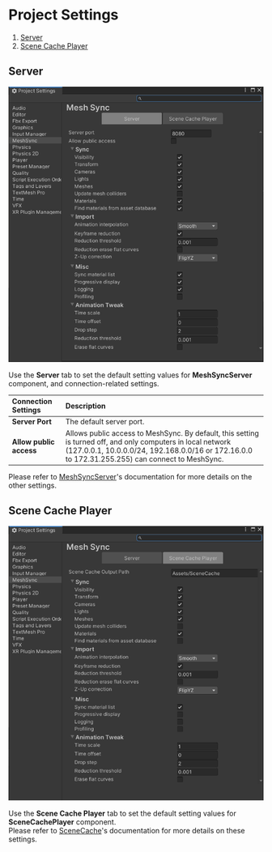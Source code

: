 # Project Settings

1. [Server](#server)
1. [Scene Cache Player](#scene-cache-player)

## Server

![ProjectSettingsServer](images/ProjectSettingsServer.png)

Use the **Server** tab to set the default setting values for 
**MeshSyncServer** component, and connection-related settings.

|**Connection Settings**   |**Description** |
|:---                      |:---|
| **Server Port**          | The default server port.|
| **Allow public access**  |     Allows public access to MeshSync. By default, this setting is turned off, and only computers in local network     (127.0.0.1, 10.0.0.0/24, 192.168.0.0/16 or 172.16.0.0 to 172.31.255.255) can connect to MeshSync. |

Please refer to [MeshSyncServer](MeshSyncServer.md)'s documentation 
for more details on the other settings.


## Scene Cache Player

![ProjectSettingsSceneCache](images/ProjectSettingsSceneCache.png)

Use the **Scene Cache Player** tab to set the default setting values for 
**SceneCachePlayer** component.   
Please refer to [SceneCache](SceneCache.md)'s documentation 
for more details on these settings.




